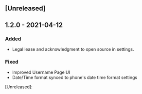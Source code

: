 ## [Unreleased]
## 1.2.0 - 2021-04-12
### Added
- Legal lease and acknowledgment to open source in settings.

### Fixed
- Improved Username Page UI
- Date/Time format synced to phone's date time format settings

[Unreleased]: